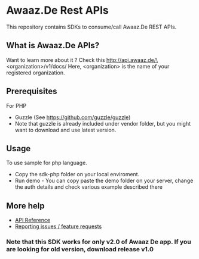 # Awaaz.De Rest APIs

This repository contains SDKs to consume/call Awaaz.De REST APIs.


## What is  Awaaz.De APIs?

Want to learn more about it ? Check this http://api.awaaz.de/\<organization\>/v1/docs/
Here, \<organization\> is the name of your registered organization.


## Prerequisites

For PHP
   * Guzzle (See https://github.com/guzzle/guzzle)
   * Note that guzzle is already included under vendor folder, but you might want to download and use latest version.
   
    
## Usage

To use sample for php language.

   * Copy the sdk-php folder on your local enviroment.
   * Run demo - You can copy paste the demo folder on your server, change the auth details and check various example described there


## More help

   * [API Reference](http://api.awaaz.de/<organization>/v1/docs/)
   * [Reporting issues / feature requests](https://github.com/awaazde/awaazde-api-client/issues)

### Note that this SDK works for only v2.0 of Awaaz De app. If you are looking for old version, download release v1.0
